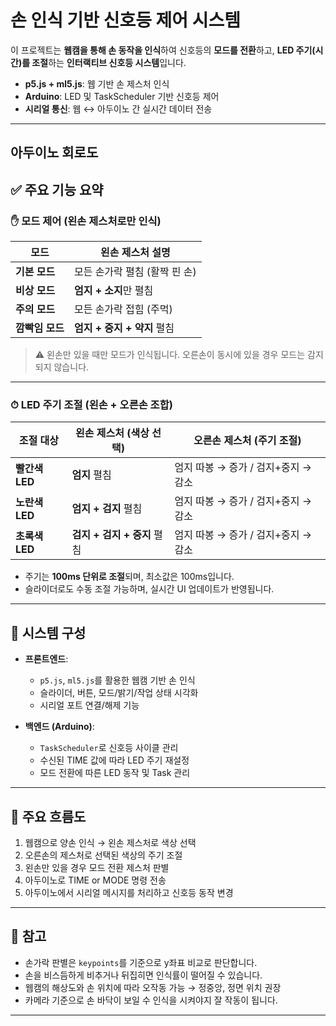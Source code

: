 # 손 인식 기반 신호등 제어 시스템

이 프로젝트는 **웹캠을 통해 손 동작을 인식**하여 신호등의 **모드를 전환**하고, **LED 주기(시간)를 조절**하는 **인터랙티브 신호등 시스템**입니다.

- **p5.js + ml5.js**: 웹 기반 손 제스처 인식
- **Arduino**: LED 및 TaskScheduler 기반 신호등 제어
- **시리얼 통신**: 웹 ↔ 아두이노 간 실시간 데이터 전송

---

## 아두이노 회로도 


## ✅ 주요 기능 요약

### ✋ 모드 제어 (왼손 제스처로만 인식)
| 모드           | 왼손 제스처 설명                         |
|----------------|--------------------------------------------|
| **기본 모드**     | 모든 손가락 펼침 (활짝 핀 손)                |
| **비상 모드**     | **엄지 + 소지**만 펼침                     |
| **주의 모드**     | 모든 손가락 접힘 (주먹)                     |
| **깜빡임 모드**   | **엄지 + 중지 + 약지** 펼침                |

> ⚠️ 왼손만 있을 때만 모드가 인식됩니다. 오른손이 동시에 있을 경우 모드는 감지되지 않습니다.

---

### ⏱ LED 주기 조절 (왼손 + 오른손 조합)
| 조절 대상   | 왼손 제스처 (색상 선택)                  | 오른손 제스처 (주기 조절)            |
|-------------|--------------------------------------------|---------------------------------------|
| **빨간색 LED**    | **엄지** 펼침               | 엄지 따봉 → 증가 / 검지+중지 → 감소 |
| **노란색 LED**    | **엄지 + 검지** 펼침                      | 엄지 따봉 → 증가 / 검지+중지 → 감소 |
| **초록색 LED**    | **검지 + 검지 + 중지** 펼침               | 엄지 따봉 → 증가 / 검지+중지 → 감소 |

- 주기는 **100ms 단위로 조절**되며, 최소값은 100ms입니다.
- 슬라이더로도 수동 조절 가능하며, 실시간 UI 업데이트가 반영됩니다.

---

## 🔧 시스템 구성

- **프론트엔드**:  
  - `p5.js`, `ml5.js`를 활용한 웹캠 기반 손 인식  
  - 슬라이더, 버튼, 모드/밝기/작업 상태 시각화  
  - 시리얼 포트 연결/해제 기능

- **백엔드 (Arduino)**:  
  - `TaskScheduler`로 신호등 사이클 관리  
  - 수신된 TIME 값에 따라 LED 주기 재설정  
  - 모드 전환에 따른 LED 동작 및 Task 관리

---

## 🧠 주요 흐름도

1. 웹캠으로 양손 인식 → 왼손 제스처로 색상 선택
2. 오른손의 제스처로 선택된 색상의 주기 조절
3. 왼손만 있을 경우 모드 전환 제스처 판별
4. 아두이노로 TIME or MODE 명령 전송
5. 아두이노에서 시리얼 메시지를 처리하고 신호등 동작 변경

---

## 📌 참고

- 손가락 판별은 `keypoints`를 기준으로 y좌표 비교로 판단합니다.
- 손을 비스듬하게 비추거나 뒤집히면 인식률이 떨어질 수 있습니다.
- 웹캠의 해상도와 손 위치에 따라 오작동 가능 → 정중앙, 정면 위치 권장
- 카메라 기준으로 손 바닥이 보일 수 인식을 시켜야지 잘 작동이 됩니다.
---

